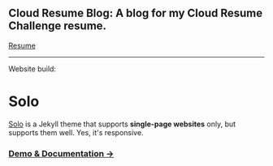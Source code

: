 ## Cloud Resume Blog: A blog for my Cloud Resume Challenge resume. 

[Resume](https://www.jc-resume.xyz/)

---

Website build: 

# Solo

[Solo](http://chibicode.github.io/solo) is a Jekyll theme that supports **single-page websites** only, but supports them well. Yes, it's responsive.

### [Demo & Documentation &rarr;](http://chibicode.github.io/solo)
